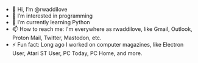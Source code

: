 - 👋 Hi, I’m @rwaddilove
- 👀 I’m interested in programming
- 🌱 I’m currently learning Python
- 📫 How to reach me: I'm everywhere as rwaddilove, like Gmail, Outlook, Proton Mail, Twitter, Mastodon, etc.
- ⚡ Fun fact: Long ago I worked on computer magazines, like Electron User, Atari ST User, PC Today, PC Home, and more.

<!---
rwaddilove/rwaddilove is a ✨ special ✨ repository because its `README.md` (this file) appears on your GitHub profile.
You can click the Preview link to take a look at your changes.
--->
